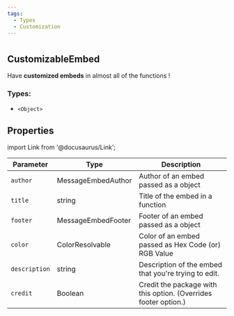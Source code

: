 ```yaml
---
tags:
  - Types
  - Customization
---
```

#

## CustomizableEmbed

Have **customized embeds** in almost all of the functions !

### Types:
- `<Object>`

## Properties

import Link from '@docusaurus/Link';

| Parameter      | Type                                                                                                                       | Description                                   |
| ------------ | -------------------------------------------------------------------------------------------------------------------------- | ---------------------------------------------------- |
| `author`       | <Link to="https://discord.js.org/#/docs/discord.js/stable/typedef/MessageEmbedAuthor">MessageEmbedAuthor</Link>       | Author of an embed passed as a object    |
| `title`       | <Link to="https://developer.mozilla.org/en-US/docs/Web/JavaScript/Reference/Global_Objects/String">string</Link>       | Title of the embed in a function    |
| `footer`       | <Link to="https://discord.js.org/#/docs/discord.js/stable/typedef/MessageEmbedFooter">MessageEmbedFooter</Link>       | Footer of an embed passed as a object    |
| `color`       | <Link to="https://discord.js.org/#/docs/discord.js/stable/typedef/ColorResolvable">ColorResolvable</Link>       | Color of an embed passed as Hex Code (or) RGB Value    |
| `description`       | <Link to="https://developer.mozilla.org/en-US/docs/Web/JavaScript/Reference/Global_Objects/String">string</Link>        | Description of the embed that you're trying to edit.   |
| `credit`       | <Link to="https://developer.mozilla.org/en-US/docs/Web/JavaScript/Reference/Global_Objects/Boolean">Boolean</Link>        | Credit the package with this option. (Overrides footer option.)   |